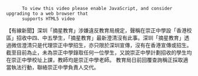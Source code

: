 
          To view this video please enable JavaScript, and consider upgrading to a web browser that
          supports HTML5 video
【有線新聞】深圳「摘星教育」涉嫌違反教育局規定，聲稱在崇正中學設「香港校區」招收中四、中五學生，「摘星教育」最新澄清沒有此事。深圳「摘星教育」透過微信澄清只是代理崇正中學招生，亦只限於深圳宣傳，沒有在香港宣傳或招生。截至目前為止，未為崇正中學錄取任何一位學生，又說崇正中學計劃招收的學生均在崇正中學校址上課，教師均是崇正中學老師。
教育局日前回覆查詢稱正採取適當執法行動，聯絡崇正中學負責人交代。